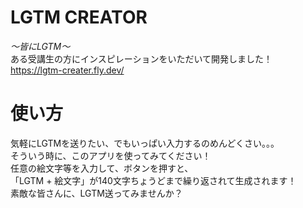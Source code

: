 # LGTM CREATOR
*～皆にLGTM～*  
ある受講生の方にインスピレーションをいただいて開発しました！  
https://lgtm-creater.fly.dev/

# 使い方
気軽にLGTMを送りたい、でもいっぱい入力するのめんどくさい。。。  
そういう時に、このアプリを使ってみてください！  
任意の絵文字等を入力して、ボタンを押すと、  
「LGTM + 絵文字」が140文字ちょうどまで繰り返されて生成されます！  
素敵な皆さんに、LGTM送ってみませんか？  

